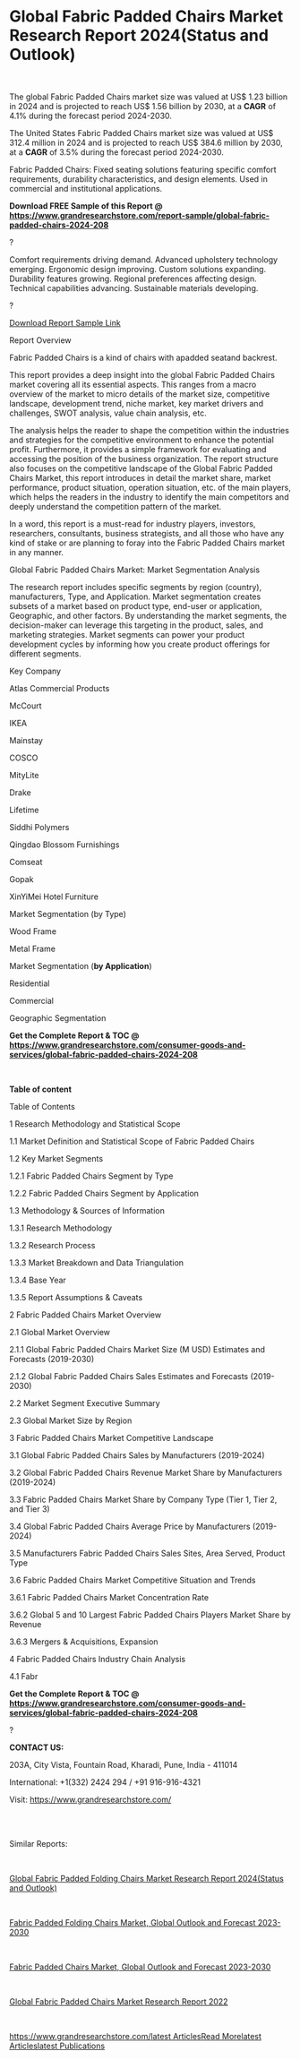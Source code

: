 <h1>Global Fabric Padded Chairs Market Research Report 2024(Status and Outlook)</h1><br/><p>The global Fabric Padded Chairs market size was valued at US$ 1.23 billion in 2024 and is projected to reach US$ 1.56 billion by 2030, at a <strong>CAGR</strong> of 4.1% during the forecast period 2024-2030.</p>
 
 
 
 <p>The United States Fabric Padded Chairs market size was valued at US$ 312.4 million in 2024 and is projected to reach US$ 384.6 million by 2030, at a <strong>CAGR</strong> of 3.5% during the forecast period 2024-2030.</p>
 
 
 
 <p>Fabric Padded Chairs: Fixed seating solutions featuring specific comfort requirements, durability characteristics, and design elements. Used in commercial and institutional applications.</p>
 
 
 
 <div><b>Download FREE Sample of this Report @ <a href="https://www.grandresearchstore.com/report-sample/global-fabric-padded-chairs-2024-208">https://www.grandresearchstore.com/report-sample/global-fabric-padded-chairs-2024-208</a></b></div>
 
 
 
 <p>? </p>
 
 
 
 <p>Comfort requirements driving demand. Advanced upholstery technology emerging. Ergonomic design improving. Custom solutions expanding. Durability features growing. Regional preferences affecting design. Technical capabilities advancing. Sustainable materials developing.</p>
 
 
 
 <p>? </p>
 
 
 
 <p><a href="https://www.grandresearchstore.com/mr-admin/report-sample/global-fabric-padded-chairs-2024-208">Download Report Sample Link</a></p>
 
 
 
 <p>Report Overview</p>
 
 
 
 <p>Fabric Padded Chairs is a kind of chairs with apadded seatand backrest.</p>
 
 
 
 <p>This report provides a deep insight into the global Fabric Padded Chairs market covering all its essential aspects. This ranges from a macro overview of the market to micro details of the market size, competitive landscape, development trend, niche market, key market drivers and challenges, SWOT analysis, value chain analysis, etc.</p>
 
 
 
 <p>The analysis helps the reader to shape the competition within the industries and strategies for the competitive environment to enhance the potential profit. Furthermore, it provides a simple framework for evaluating and accessing the position of the business organization. The report structure also focuses on the competitive landscape of the Global Fabric Padded Chairs Market, this report introduces in detail the market share, market performance, product situation, operation situation, etc. of the main players, which helps the readers in the industry to identify the main competitors and deeply understand the competition pattern of the market.</p>
 
 
 
 <p>In a word, this report is a must-read for industry players, investors, researchers, consultants, business strategists, and all those who have any kind of stake or are planning to foray into the Fabric Padded Chairs market in any manner.</p>
 
 
 
 <p>Global Fabric Padded Chairs Market: Market Segmentation Analysis</p>
 
 
 
 <p>The research report includes specific segments by region (country), manufacturers, Type, and Application. Market segmentation creates subsets of a market based on product type, end-user or application, Geographic, and other factors. By understanding the market segments, the decision-maker can leverage this targeting in the product, sales, and marketing strategies. Market segments can power your product development cycles by informing how you create product offerings for different segments.</p>
 
 
 
 <p>Key Company</p>
 
 
 
 <p>Atlas Commercial Products</p>
 
 
 
 <p>McCourt</p>
 
 
 
 <p>IKEA</p>
 
 
 
 <p>Mainstay</p>
 
 
 
 <p>COSCO</p>
 
 
 
 <p>MityLite</p>
 
 
 
 <p>Drake</p>
 
 
 
 <p>Lifetime</p>
 
 
 
 <p>Siddhi Polymers</p>
 
 
 
 <p>Qingdao Blossom Furnishings</p>
 
 
 
 <p>Comseat</p>
 
 
 
 <p>Gopak</p>
 
 
 
 <p>XinYiMei Hotel Furniture</p>
 
 
 
 <p>Market Segmentation (by Type)</p>
 
 
 
 <p>Wood Frame</p>
 
 
 
 <p>Metal Frame</p>
 
 
 
 <p>Market Segmentation (<strong>by Application</strong>)</p>
 
 
 
 <p>Residential</p>
 
 
 
 <p>Commercial</p>
 
 
 
 <p>Geographic Segmentation</p>
 
 
 
 <div><b>Get the Complete Report & TOC @ <a href="https://www.grandresearchstore.com/consumer-goods-and-services/global-fabric-padded-chairs-2024-208">https://www.grandresearchstore.com/consumer-goods-and-services/global-fabric-padded-chairs-2024-208</a></b></div>
 
 
 
 <p><br />
 
 <b>Table of content</b></p>
 
 
 
 <p>Table of Contents<br />
 
 1 Research Methodology and Statistical Scope<br />
 
 1.1 Market Definition and Statistical Scope of Fabric Padded Chairs<br />
 
 1.2 Key Market Segments<br />
 
 1.2.1 Fabric Padded Chairs Segment by Type<br />
 
 1.2.2 Fabric Padded Chairs Segment by Application<br />
 
 1.3 Methodology & Sources of Information<br />
 
 1.3.1 Research Methodology<br />
 
 1.3.2 Research Process<br />
 
 1.3.3 Market Breakdown and Data Triangulation<br />
 
 1.3.4 Base Year<br />
 
 1.3.5 Report Assumptions & Caveats<br />
 
 2 Fabric Padded Chairs Market Overview<br />
 
 2.1 Global Market Overview<br />
 
 2.1.1 Global Fabric Padded Chairs Market Size (M USD) Estimates and Forecasts (2019-2030)<br />
 
 2.1.2 Global Fabric Padded Chairs Sales Estimates and Forecasts (2019-2030)<br />
 
 2.2 Market Segment Executive Summary<br />
 
 2.3 Global Market Size by Region<br />
 
 3 Fabric Padded Chairs Market Competitive Landscape<br />
 
 3.1 Global Fabric Padded Chairs Sales by Manufacturers (2019-2024)<br />
 
 3.2 Global Fabric Padded Chairs Revenue Market Share by Manufacturers (2019-2024)<br />
 
 3.3 Fabric Padded Chairs Market Share by Company Type (Tier 1, Tier 2, and Tier 3)<br />
 
 3.4 Global Fabric Padded Chairs Average Price by Manufacturers (2019-2024)<br />
 
 3.5 Manufacturers Fabric Padded Chairs Sales Sites, Area Served, Product Type<br />
 
 3.6 Fabric Padded Chairs Market Competitive Situation and Trends<br />
 
 3.6.1 Fabric Padded Chairs Market Concentration Rate<br />
 
 3.6.2 Global 5 and 10 Largest Fabric Padded Chairs Players Market Share by Revenue<br />
 
 3.6.3 Mergers & Acquisitions, Expansion<br />
 
 4 Fabric Padded Chairs Industry Chain Analysis<br />
 
 4.1 Fabr</p>
 
 
 
 <div><b>Get the Complete Report & TOC @ <a href="https://www.grandresearchstore.com/consumer-goods-and-services/global-fabric-padded-chairs-2024-208">https://www.grandresearchstore.com/consumer-goods-and-services/global-fabric-padded-chairs-2024-208</a></b></div>
 
 
 
 <p>? </p>
 
 
 
 <p><b>CONTACT US:</b><br />
 
 203A, City Vista, Fountain Road, Kharadi, Pune, India - 411014<br />
 
 International: +1(332) 2424 294 / +91 916-916-4321<br />
 
 Visit: <a href="https://www.grandresearchstore.com/">https://www.grandresearchstore.com/</a><br />
 
 <br />
 
 <br />
 
 Similar Reports:<br />
 
 <br />
 
 <a href="https://www.grandresearchstore.com/consumer-goods-and-services/global-fabric-padded-folding-chairs-2024-508">Global Fabric Padded Folding Chairs Market Research Report 2024(Status and Outlook)</a><br />
 
 <br />
 
 <a href="https://www.grandresearchstore.com/consumer-goods-and-services/global-fabric-padded-folding-chairs-forecast-2023-2030-575">Fabric Padded Folding Chairs Market, Global Outlook and Forecast 2023-2030</a><br />
 
 <br />
 
 <a href="https://www.grandresearchstore.com/consumer-goods-and-services/global-fabric-padded-chairs-forecast-2023-2030-935">Fabric Padded Chairs Market, Global Outlook and Forecast 2023-2030</a><br />
 
 <br />
 
 <a href="https://www.grandresearchstore.com/consumer-goods-and-services/global-fabric-padded-chairs-2022-969">Global Fabric Padded Chairs Market Research Report 2022</a><br />
 
 <br />
 
 <a href="https://gyeongbokgung.com">https://www.grandresearchstore.com/</a><a href="https://hallyeomaritime.com">latest Articles</a><a href="https://jingwansa.com">Read More</a><a href="https://nguoiviet.jp/">latest Articles</a><a href="https://www.intelmarketresearch.com/">latest Publications</a></p>